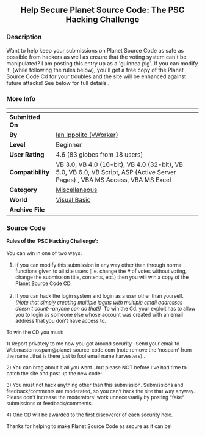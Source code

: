 ﻿<div align="center">

## Help Secure Planet Source Code: The PSC Hacking Challenge


</div>

### Description

Want to help keep your submissions on Planet Source Code as safe as possible from hackers as well as ensure that the voting system can't be manipulated? I am posting this entry up as a 'guinnea pig'. If you can modify it, (while following the rules below), you'll get a free copy of the Planet Source Code Cd for your troubles and the site will be enhanced against future attacks! See below for full details..
 
### More Info
 


<span>             |<span>
---                |---
**Submitted On**   |
**By**             |[Ian Ippolito \(vWorker\)](https://github.com/Planet-Source-Code/PSCIndex/blob/master/ByAuthor/ian-ippolito-vworker.md)
**Level**          |Beginner
**User Rating**    |4.6 (83 globes from 18 users)
**Compatibility**  |VB 3\.0, VB 4\.0 \(16\-bit\), VB 4\.0 \(32\-bit\), VB 5\.0, VB 6\.0, VB Script, ASP \(Active Server Pages\) , VBA MS Access, VBA MS Excel
**Category**       |[Miscellaneous](https://github.com/Planet-Source-Code/PSCIndex/blob/master/ByCategory/miscellaneous__1-1.md)
**World**          |[Visual Basic](https://github.com/Planet-Source-Code/PSCIndex/blob/master/ByWorld/visual-basic.md)
**Archive File**   |[](https://github.com/Planet-Source-Code/ian-ippolito-vworker-help-secure-planet-source-code-the-psc-hacking-challenge__1-35255/archive/master.zip)





### Source Code

<p><b><font size="2">Rules of the 'PSC Hacking Challenge':</font></b><font size="2"><br>
<br>
You can win in one of two ways:</font></p>
<ol>
 <li><font size="2">If you can modify this submission in any way other than
 through normal functions given to all site users (i.e. change the # of votes
 without voting, change the submission title, contents, etc.) then you will win
 a copy of the Planet Source Code CD.<br>
 </font></li>
 <li><font size="2">If you can hack the login system and login as a user other
 than yourself.  </font><i><font size="2">(Note that simply creating
 multiple logins with multiple email addresses doesn't count--anyone can do
 that!) </font></i><font size="2"> To win the Cd, your exploit has to
 allow you to login as someone else whose account was created with an email
 address that you don't have access to.</font></li>
</ol>
<p><font size="2">To win the CD you must:</font></p>
<p><font size="2">1) Report privately to me how you got around security. 
Send your email to
Webmasternospam@planet-source-code.com (note:remove the 'nospam' from the name...that
is there just to fool email name harvesters)..</font></p>
<p><font size="2">2) You can brag about it all you want...but please NOT before
I've had time to patch the site and post up the new code!</font></p>
<p><font size="2">3) You must not hack anything other than this submission. Submissions and feedback/comments are moderated, so you can't hack the site that way anyway. Please don't increase the moderators' work unnecessarily by posting "fake" submissions or feedback/comments.
</font></p>
<p><font size="2">4) One CD will be awarded to the first discoverer of each
security hole.</font></p>
<p><font size="2">Thanks for helping to make Planet Source Code as secure as it
can be!</font></p>


